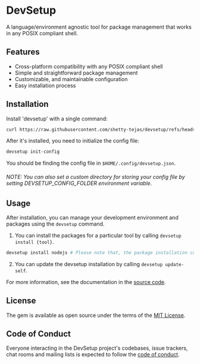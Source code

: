 # DevSetup

A language/environment agnostic tool for package management that works in any POSIX compliant shell.

## Features

- Cross-platform compatibility with any POSIX compliant shell
- Simple and straightforward package management
- Customizable, and maintainable configuration
- Easy installation process

## Installation

Install 'devsetup' with a single command:

```sh
curl https://raw.githubusercontent.com/shetty-tejas/devsetup/refs/heads/master/install.sh | sh
```

After it's installed, you need to initialize the config file:

```sh
devsetup init-config
```

You should be finding the config file in `$HOME/.config/devsetup.json`.
###### NOTE: You can also set a custom directory for storing your config file by setting DEVSETUP_CONFIG_FOLDER environment variable.

## Usage

After installation, you can manage your development environment and packages using the `devsetup` command.

1. You can install the packages for a particular tool by calling `devsetup install {tool}`.

```sh
devsetup install nodejs # Please note that, the package installation command should be configured in 'commands.nodejs.install', and tools should be configured under 'tools.nodejs' as an array.
```

2. You can update the devsetup installation by calling `devsetup update-self`.

For more information, see the documentation in the [source code](https://github.com/shetty-tejas/devsetup).

## License

The gem is available as open source under the terms of the [MIT License](https://opensource.org/licenses/MIT).

## Code of Conduct

Everyone interacting in the DevSetup project's codebases, issue trackers, chat rooms and mailing lists is expected to follow the [code of conduct](https://github.com/shetty-tejas/devsetup/blob/main/CODE_OF_CONDUCT.md).
